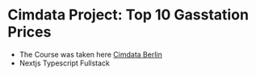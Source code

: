 # Cimdata Project: Top 10 Gasstation Prices

- The Course was taken here [Cimdata Berlin](https://www.cimdata.de/)
- Nextjs Typescript Fullstack


